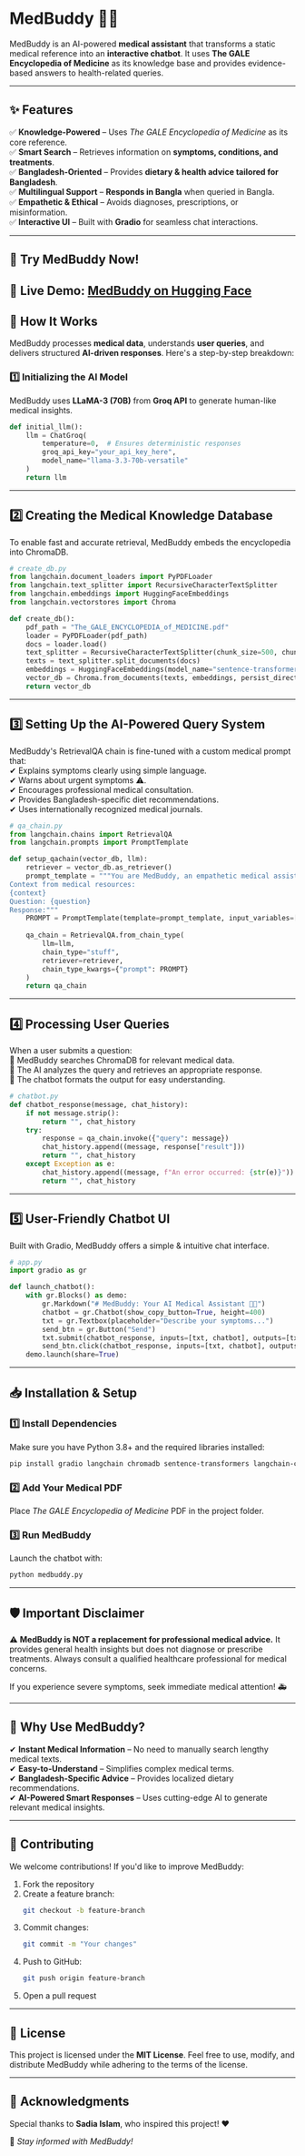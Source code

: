 # MedBuddy 🏥🤖  
MedBuddy is an AI-powered **medical assistant** that transforms a static medical reference into an **interactive chatbot**. It uses **The GALE Encyclopedia of Medicine** as its knowledge base and provides evidence-based answers to health-related queries.  

---

## ✨ Features  
✅ **Knowledge-Powered** – Uses *The GALE Encyclopedia of Medicine* as its core reference.  
✅ **Smart Search** – Retrieves information on **symptoms, conditions, and treatments**.  
✅ **Bangladesh-Oriented** – Provides **dietary & health advice tailored for Bangladesh**.  
✅ **Multilingual Support** – **Responds in Bangla** when queried in Bangla.  
✅ **Empathetic & Ethical** – Avoids diagnoses, prescriptions, or misinformation.  
✅ **Interactive UI** – Built with **Gradio** for seamless chat interactions.  

---
## 🚀 Try MedBuddy Now!  
🔗 **Live Demo:** [MedBuddy on Hugging Face](https://huggingface.co/spaces/tararauzumaki/medbuddy)  
---

## 🚀 How It Works  

MedBuddy processes **medical data**, understands **user queries**, and delivers structured **AI-driven responses**. Here's a step-by-step breakdown:  

### 1️⃣ Initializing the AI Model  
MedBuddy uses **LLaMA-3 (70B)** from **Groq API** to generate human-like medical insights.  

```python
def initial_llm():
    llm = ChatGroq(
        temperature=0,  # Ensures deterministic responses
        groq_api_key="your_api_key_here",
        model_name="llama-3.3-70b-versatile"
    )
    return llm
```

---

## 2️⃣ Creating the Medical Knowledge Database
To enable fast and accurate retrieval, MedBuddy embeds the encyclopedia into ChromaDB.

```python
# create_db.py
from langchain.document_loaders import PyPDFLoader
from langchain.text_splitter import RecursiveCharacterTextSplitter
from langchain.embeddings import HuggingFaceEmbeddings
from langchain.vectorstores import Chroma

def create_db():
    pdf_path = "The_GALE_ENCYCLOPEDIA_of_MEDICINE.pdf"
    loader = PyPDFLoader(pdf_path)
    docs = loader.load()
    text_splitter = RecursiveCharacterTextSplitter(chunk_size=500, chunk_overlap=50)
    texts = text_splitter.split_documents(docs)
    embeddings = HuggingFaceEmbeddings(model_name="sentence-transformers/all-MiniLM-L6-v2")
    vector_db = Chroma.from_documents(texts, embeddings, persist_directory="./chroma_db")
    return vector_db
```

---

## 3️⃣ Setting Up the AI-Powered Query System
MedBuddy's RetrievalQA chain is fine-tuned with a custom medical prompt that:</br>
✔ Explains symptoms clearly using simple language.</br>
✔ Warns about urgent symptoms ⚠️.</br>
✔ Encourages professional medical consultation.</br>
✔ Provides Bangladesh-specific diet recommendations.</br>
✔ Uses internationally recognized medical journals.

```python
# qa_chain.py
from langchain.chains import RetrievalQA
from langchain.prompts import PromptTemplate

def setup_qachain(vector_db, llm):
    retriever = vector_db.as_retriever()
    prompt_template = """You are MedBuddy, an empathetic medical assistant focused on providing evidence-based health information.
Context from medical resources:
{context}
Question: {question}
Response:"""
    PROMPT = PromptTemplate(template=prompt_template, input_variables=["context", "question"])
    
    qa_chain = RetrievalQA.from_chain_type(
        llm=llm,
        chain_type="stuff",
        retriever=retriever,
        chain_type_kwargs={"prompt": PROMPT}
    )
    return qa_chain
```

---

## 4️⃣ Processing User Queries
When a user submits a question:</br>
🔹 MedBuddy searches ChromaDB for relevant medical data.</br>
🔹 The AI analyzes the query and retrieves an appropriate response. </br>
🔹 The chatbot formats the output for easy understanding.

```python
# chatbot.py
def chatbot_response(message, chat_history):
    if not message.strip():
        return "", chat_history
    try:
        response = qa_chain.invoke({"query": message})
        chat_history.append((message, response["result"]))
        return "", chat_history
    except Exception as e:
        chat_history.append((message, f"An error occurred: {str(e)}"))
        return "", chat_history
```

---

## 5️⃣ User-Friendly Chatbot UI
Built with Gradio, MedBuddy offers a simple & intuitive chat interface.

```python
# app.py
import gradio as gr

def launch_chatbot():
    with gr.Blocks() as demo:
        gr.Markdown("# MedBuddy: Your AI Medical Assistant 🏥🤖")
        chatbot = gr.Chatbot(show_copy_button=True, height=400)
        txt = gr.Textbox(placeholder="Describe your symptoms...")
        send_btn = gr.Button("Send")
        txt.submit(chatbot_response, inputs=[txt, chatbot], outputs=[txt, chatbot])
        send_btn.click(chatbot_response, inputs=[txt, chatbot], outputs=[txt, chatbot])
    demo.launch(share=True)
```

---

## 📥 Installation & Setup

### 1️⃣ Install Dependencies
Make sure you have Python 3.8+ and the required libraries installed:

```sh
pip install gradio langchain chromadb sentence-transformers langchain-community langchain-groq
```

### 2️⃣ Add Your Medical PDF
Place *The GALE Encyclopedia of Medicine* PDF in the project folder.

### 3️⃣ Run MedBuddy
Launch the chatbot with:

```sh
python medbuddy.py
```

---

## 🛡️ Important Disclaimer
⚠️ **MedBuddy is NOT a replacement for professional medical advice.** It provides general health insights but does not diagnose or prescribe treatments. Always consult a qualified healthcare professional for medical concerns.

If you experience severe symptoms, seek immediate medical attention! 🚑

---

## 📌 Why Use MedBuddy?
✔ **Instant Medical Information** – No need to manually search lengthy medical texts.</br>
✔ **Easy-to-Understand** – Simplifies complex medical terms.</br>
✔ **Bangladesh-Specific Advice** – Provides localized dietary recommendations.</br>
✔ **AI-Powered Smart Responses** – Uses cutting-edge AI to generate relevant medical insights.

---

## 🤝 Contributing
We welcome contributions! If you'd like to improve MedBuddy:

1. Fork the repository
2. Create a feature branch:
   ```sh
   git checkout -b feature-branch
   ```
3. Commit changes:
   ```sh
   git commit -m "Your changes"
   ```
4. Push to GitHub:
   ```sh
   git push origin feature-branch
   ```
5. Open a pull request

---

## 📜 License
This project is licensed under the **MIT License**. Feel free to use, modify, and distribute MedBuddy while adhering to the terms of the license.

---

## 🌟 Acknowledgments
Special thanks to **Sadia Islam**, who inspired this project! ❤️
 

🚀 *Stay informed with MedBuddy!*  
